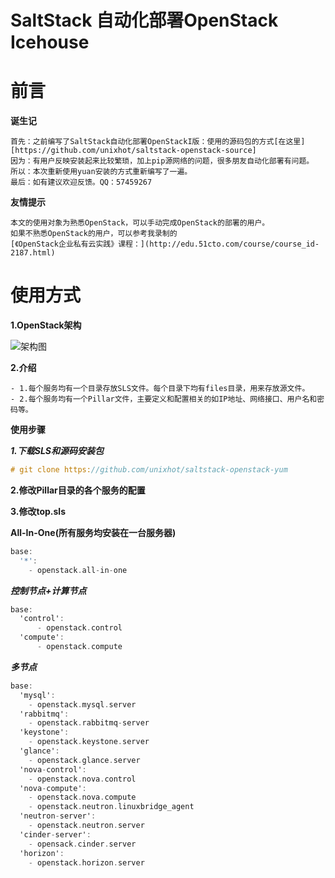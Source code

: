 # SaltStack 自动化部署OpenStack Icehouse
前言
====

**诞生记**

    首先：之前编写了SaltStack自动化部署OpenStackI版：使用的源码包的方式[在这里][https://github.com/unixhot/saltstack-openstack-source]
    因为：有用户反映安装起来比较繁琐，加上pip源网络的问题，很多朋友自动化部署有问题。
    所以：本次重新使用yuan安装的方式重新编写了一遍。
    最后：如有建议欢迎反馈。QQ：57459267

**友情提示**

    本文的使用对象为熟悉OpenStack，可以手动完成OpenStack的部署的用户。
    如果不熟悉OpenStack的用户，可以参考我录制的
    [《OpenStack企业私有云实践》课程：](http://edu.51cto.com/course/course_id-2187.html)


使用方式
====

**1.OpenStack架构**

![架构图](https://github.com/unixhot/saltstack-openstack-yum/blob/master/openstack-arch.png)  

**2.介绍**

    - 1.每个服务均有一个目录存放SLS文件。每个目录下均有files目录，用来存放源文件。
    - 2.每个服务均有一个Pillar文件，主要定义和配置相关的如IP地址、网络接口、用户名和密码等。

**使用步骤**

***1.下载SLS和源码安装包***
```ObjectiveC
# git clone https://github.com/unixhot/saltstack-openstack-yum
```

**2.修改Pillar目录的各个服务的配置**

**3.修改top.sls**

**All-In-One(所有服务均安装在一台服务器)**

```ObjectiveC
base:
  '*':
    - openstack.all-in-one
```

***控制节点+计算节点***

```ObjectiveC
base:
  'control':
      - openstack.control
  'compute':
      - openstack.compute
```

***多节点***

```ObjectiveC
base:
  'mysql':
    - openstack.mysql.server
  'rabbitmq':
    - openstack.rabbitmq-server
  'keystone':
    - openstack.keystone.server
  'glance':
    - openstack.glance.server
  'nova-control':
    - openstack.nova.control
  'nova-compute':
    - openstack.nova.compute
    - openstack.neutron.linuxbridge_agent
  'neutron-server':
    - openstack.neutron.server
  'cinder-server':
    - opensack.cinder.server
  'horizon':
    - openstack.horizon.server
  
